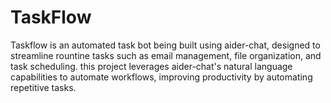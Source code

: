 # TaskFlow
Taskflow is an automated task bot being built using aider-chat, designed to streamline rountine tasks such as email management, file organization, and task scheduling. this project leverages aider-chat's natural language capabilities to automate workflows, improving productivity by automating repetitive tasks.
